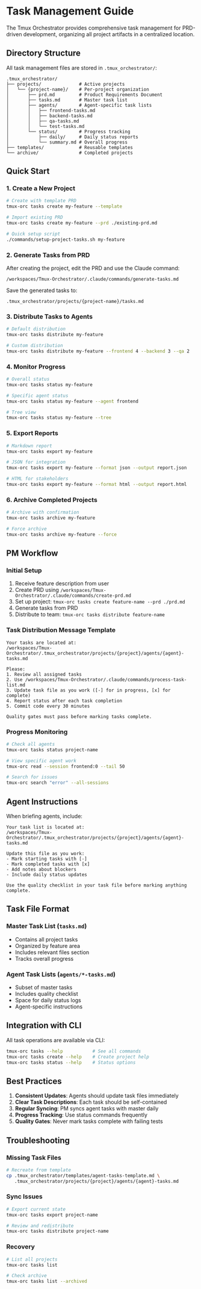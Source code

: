 # Task Management Guide

The Tmux Orchestrator provides comprehensive task management for PRD-driven development, organizing all project artifacts in a centralized location.

## Directory Structure

All task management files are stored in `.tmux_orchestrator/`:

```
.tmux_orchestrator/
├── projects/              # Active projects
│   └── {project-name}/    # Per-project organization
│       ├── prd.md         # Product Requirements Document
│       ├── tasks.md       # Master task list
│       ├── agents/        # Agent-specific task lists
│       │   ├── frontend-tasks.md
│       │   ├── backend-tasks.md
│       │   ├── qa-tasks.md
│       │   └── test-tasks.md
│       └── status/        # Progress tracking
│           ├── daily/     # Daily status reports
│           └── summary.md # Overall progress
├── templates/             # Reusable templates
└── archive/               # Completed projects
```

## Quick Start

### 1. Create a New Project

```bash
# Create with template PRD
tmux-orc tasks create my-feature --template

# Import existing PRD
tmux-orc tasks create my-feature --prd ./existing-prd.md

# Quick setup script
./commands/setup-project-tasks.sh my-feature
```

### 2. Generate Tasks from PRD

After creating the project, edit the PRD and use the Claude command:
```
/workspaces/Tmux-Orchestrator/.claude/commands/generate-tasks.md
```

Save the generated tasks to:
```
.tmux_orchestrator/projects/{project-name}/tasks.md
```

### 3. Distribute Tasks to Agents

```bash
# Default distribution
tmux-orc tasks distribute my-feature

# Custom distribution
tmux-orc tasks distribute my-feature --frontend 4 --backend 3 --qa 2
```

### 4. Monitor Progress

```bash
# Overall status
tmux-orc tasks status my-feature

# Specific agent status
tmux-orc tasks status my-feature --agent frontend

# Tree view
tmux-orc tasks status my-feature --tree
```

### 5. Export Reports

```bash
# Markdown report
tmux-orc tasks export my-feature

# JSON for integration
tmux-orc tasks export my-feature --format json --output report.json

# HTML for stakeholders
tmux-orc tasks export my-feature --format html --output report.html
```

### 6. Archive Completed Projects

```bash
# Archive with confirmation
tmux-orc tasks archive my-feature

# Force archive
tmux-orc tasks archive my-feature --force
```

## PM Workflow

### Initial Setup
1. Receive feature description from user
2. Create PRD using `/workspaces/Tmux-Orchestrator/.claude/commands/create-prd.md`
3. Set up project: `tmux-orc tasks create feature-name --prd ./prd.md`
4. Generate tasks from PRD
5. Distribute to team: `tmux-orc tasks distribute feature-name`

### Task Distribution Message Template
```
Your tasks are located at:
/workspaces/Tmux-Orchestrator/.tmux_orchestrator/projects/{project}/agents/{agent}-tasks.md

Please:
1. Review all assigned tasks
2. Use /workspaces/Tmux-Orchestrator/.claude/commands/process-task-list.md
3. Update task file as you work ([-] for in progress, [x] for complete)
4. Report status after each task completion
5. Commit code every 30 minutes

Quality gates must pass before marking tasks complete.
```

### Progress Monitoring
```bash
# Check all agents
tmux-orc tasks status project-name

# View specific agent work
tmux-orc read --session frontend:0 --tail 50

# Search for issues
tmux-orc search "error" --all-sessions
```

## Agent Instructions

When briefing agents, include:

```
Your task list is located at:
/workspaces/Tmux-Orchestrator/.tmux_orchestrator/projects/{project}/agents/{agent}-tasks.md

Update this file as you work:
- Mark starting tasks with [-]
- Mark completed tasks with [x]
- Add notes about blockers
- Include daily status updates

Use the quality checklist in your task file before marking anything complete.
```

## Task File Format

### Master Task List (`tasks.md`)
- Contains all project tasks
- Organized by feature area
- Includes relevant files section
- Tracks overall progress

### Agent Task Lists (`agents/*-tasks.md`)
- Subset of master tasks
- Includes quality checklist
- Space for daily status logs
- Agent-specific instructions

## Integration with CLI

All task operations are available via CLI:
```bash
tmux-orc tasks --help           # See all commands
tmux-orc tasks create --help    # Create project help
tmux-orc tasks status --help    # Status options
```

## Best Practices

1. **Consistent Updates**: Agents should update task files immediately
2. **Clear Task Descriptions**: Each task should be self-contained
3. **Regular Syncing**: PM syncs agent tasks with master daily
4. **Progress Tracking**: Use status commands frequently
5. **Quality Gates**: Never mark tasks complete with failing tests

## Troubleshooting

### Missing Task Files
```bash
# Recreate from template
cp .tmux_orchestrator/templates/agent-tasks-template.md \
   .tmux_orchestrator/projects/{project}/agents/{agent}-tasks.md
```

### Sync Issues
```bash
# Export current state
tmux-orc tasks export project-name

# Review and redistribute
tmux-orc tasks distribute project-name
```

### Recovery
```bash
# List all projects
tmux-orc tasks list

# Check archive
tmux-orc tasks list --archived
```
